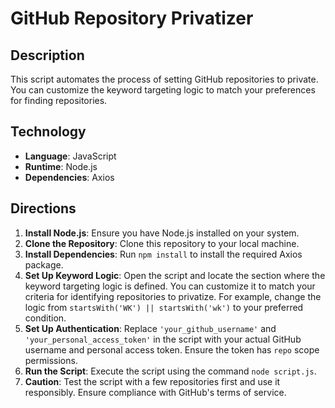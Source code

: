 # GitHub Repository Privatizer

## Description
This script automates the process of setting GitHub repositories to private. You can customize the keyword targeting logic to match your preferences for finding repositories.

## Technology
- **Language**: JavaScript
- **Runtime**: Node.js
- **Dependencies**: Axios

## Directions
1. **Install Node.js**: Ensure you have Node.js installed on your system.
2. **Clone the Repository**: Clone this repository to your local machine.
3. **Install Dependencies**: Run `npm install` to install the required Axios package.
4. **Set Up Keyword Logic**: Open the script and locate the section where the keyword targeting logic is defined. You can customize it to match your criteria for identifying repositories to privatize. For example, change the logic from `startsWith('WK') || startsWith('wk')` to your preferred condition.
5. **Set Up Authentication**: Replace `'your_github_username'` and `'your_personal_access_token'` in the script with your actual GitHub username and personal access token. Ensure the token has `repo` scope permissions.
6. **Run the Script**: Execute the script using the command `node script.js`.
7. **Caution**: Test the script with a few repositories first and use it responsibly. Ensure compliance with GitHub's terms of service.
